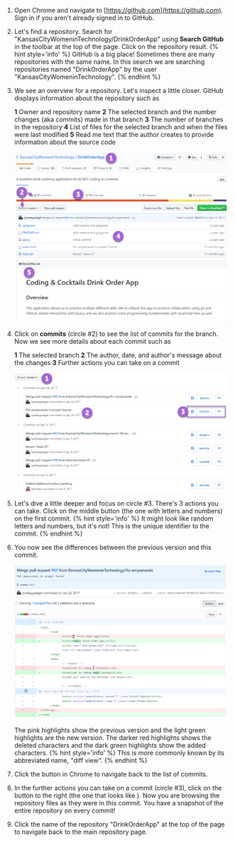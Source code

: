 1. Open Chrome and navigate to [https://github.com](https://github.com). Sign in if you aren't already signed in to GitHub.

1. Let's find a repository. Search for "KansasCityWomeninTechnology/DrinkOrderApp" using **Search GitHub** in the toolbar at the top of the page. Click on the repository result.
   {% hint style='info' %}
GitHub is a big place! Sometimes there are many repositories with the same name. In this search we are searching repositories named "DrinkOrderApp" by the user "KansasCityWomeninTechnology". 
    {% endhint %}

1. We see an overview for a repository. Let's inspect a little closer. GitHub displays information about the repository such as 

   <span class="fa-stack">
     <i class="fa fa-circle fa-stack-2x help-annotations"></i>
     <strong class="fa-stack-1x help-annotations-text">1</strong>
   </span>
   Owner and repository name

   <span class="fa-stack">
     <i class="fa fa-circle fa-stack-2x help-annotations"></i>
     <strong class="fa-stack-1x help-annotations-text">2</strong>
   </span>
   The selected branch and the number changes (aka commits) made in that branch

   <span class="fa-stack">
     <i class="fa fa-circle fa-stack-2x help-annotations"></i>
     <strong class="fa-stack-1x help-annotations-text">3</strong>
   </span>
   The number of branches in the repository

   <span class="fa-stack">
     <i class="fa fa-circle fa-stack-2x help-annotations"></i>
     <strong class="fa-stack-1x help-annotations-text">4</strong>
   </span>
   List of files for the selected branch and when the files were last modified

   <span class="fa-stack">
     <i class="fa fa-circle fa-stack-2x help-annotations"></i>
     <strong class="fa-stack-1x help-annotations-text">5</strong>
   </span>
   Read me text that the author creates to provide information about the source code

   ![](images/github.png)

1. Click on **<span class="octicon octicon-history"></span> commits** (circle #2) to see the list of commits for the branch. Now we see more details about each commit such as 

   <span class="fa-stack">
     <i class="fa fa-circle fa-stack-2x help-annotations"></i>
     <strong class="fa-stack-1x help-annotations-text">1</strong>
   </span>
   The selected branch

   <span class="fa-stack">
     <i class="fa fa-circle fa-stack-2x help-annotations"></i>
     <strong class="fa-stack-1x help-annotations-text">2</strong>
   </span>
   The author, date, and author's message about the changes

   <span class="fa-stack">
     <i class="fa fa-circle fa-stack-2x help-annotations"></i>
     <strong class="fa-stack-1x help-annotations-text">3</strong>
   </span>
   Further actions you can take on a commit

     ![](images/commits.png)

1. Let's dive a little deeper and focus on circle #3. There's 3 actions you can take. Click on the middle button (the one with letters and numbers) on the first commit.
    {% hint style='info' %}
It might look like random letters and numbers, but it's not! This is the unique identifier to the commit.
    {% endhint %}

1. You now see the differences between the previous version and this commit. 

   ![](images/diff.png)

   The pink highlights show the previous version and the light green highlights are the new version. The darker red highlights shows the deleted characters and the dark green highlights show the added characters.
   {% hint style='info' %}
This is more commonly known by its abbreviated name, "diff view".
   {% endhint %}

1. Click the <i class="fa fa-arrow-left" aria-hidden="true"></i> button in Chrome to navigate back to the list of commits.

1. In the further actions you can take on a commit (circle #3), click on the button to the right (the one that looks like <span class="octicon octicon-code"></span>). Now you are browsing the repository files as they were in this commit. You have a snapshot of the entire repository on every commit!

1. Click the name of the repository "DrinkOrderApp" at the top of the page to navigate back to the main repository page.




